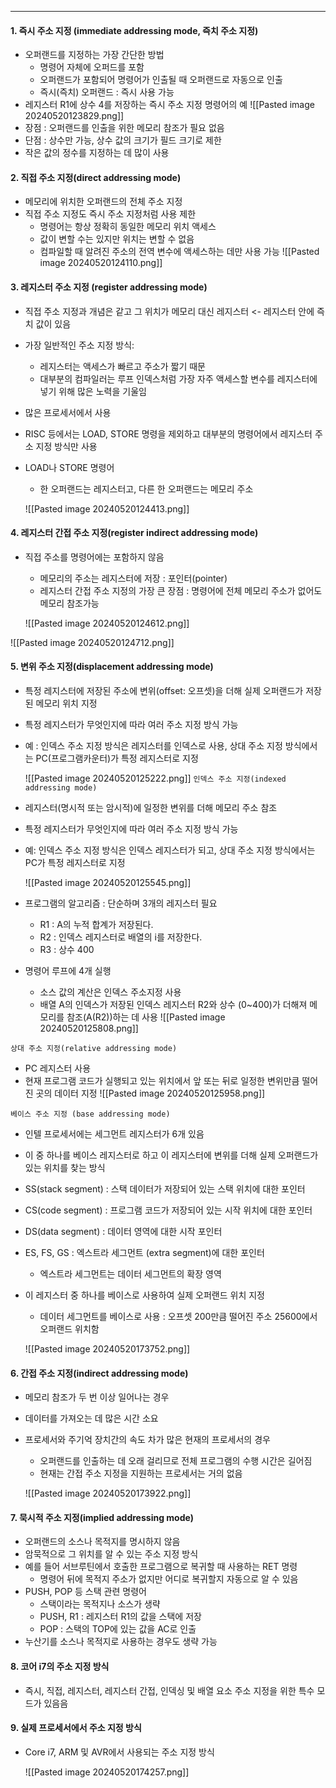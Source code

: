 
---
#### 1. 즉시 주소 지정 (immediate addressing mode, 즉치 주소 지정)
- 오퍼랜드를 지정하는 가장 간단한 방법
	- 명령어 자체에 오퍼드를 포함
	- 오퍼랜드가 포함되어 명령어가 인출될 때 오퍼랜드로 자동으로 인출
	- 즉시(즉치) 오퍼랜드 : 즉시 사용 가능
- 레지스터 R1에 상수 4를 저장하는 즉시 주소 지정 명령어의 예
	![[Pasted image 20240520123829.png]]
- 장점 : 오퍼랜드를 인출을 위한 메모리 참조가 필요 없음
- 단점 : 상수만 가능, 상수 값의 크기가 필드 크기로 제한
- 작은 값의 정수를 지정하는 데 많이 사용

#### 2. 직접 주소 지정(direct addressing mode)
- 메모리에 위치한 오퍼랜드의 전체 주소 지정
- 직접 주소 지정도 즉시 주소 지정처럼 사용 제한
	- 명령어는 항상 정확히 동일한 메모리 위치 액세스
	- 값이 변할 수는 있지만 위치는 변할 수 없음
	- 컴파일할 때 알려진 주소의 전역 변수에 액세스하는 데만 사용 가능
	![[Pasted image 20240520124110.png]]

#### 3. 레지스터 주소 지정 (register addressing mode)
- 직접 주소 지정과 개념은 같고 그 위치가 메모리 대신 레지스터 <- 레지스터 안에 즉치 값이 있음
- 가장 일반적인 주소 지정 방식:
	- 레지스터는 액세스가 빠르고 주소가 짧기 때문
	- 대부분의 컴파일러는 루프 인덱스처럼 가장 자주 액세스할 변수를 레지스터에 넣기 위해 많은 노력을 기울임
- 많은 프로세서에서 사용
- RISC 등에서는 LOAD, STORE 명령을 제외하고 대부분의 명령어에서 레지스터 주소 지정 방식만 사용
- LOAD나 STORE 명령어
	- 한 오퍼랜드는 레지스터고, 다른 한 오퍼랜드는 메모리 주소
	
	![[Pasted image 20240520124413.png]]

#### 4. 레지스터 간접 주소 지정(register indirect addressing mode)
- 직접 주소를 명령어에는 포함하지 않음
	- 메모리의 주소는 레지스터에 저장 : 포인터(pointer)
	- 레지스터 간접 주소 지정의 가장 큰 장점 : 명령어에 전체 메모리 주소가 없어도 메모리 참조가능
	
	![[Pasted image 20240520124612.png]]

![[Pasted image 20240520124712.png]]


#### 5. 변위 주소 지정(displacement addressing mode)
- 특정 레지스터에 저장된 주소에 변위(offset: 오프셋)을 더해 실제 오퍼랜드가 저장된 메모리 위치 지정
- 특정 레지스터가 무엇인지에 따라 여러 주소 지정 방식 가능
- 예 : 인덱스 주소 지정 방식은 레지스터를 인덱스로 사용, 상대 주소 지정 방식에서는 PC(프로그램카운터)가 특정 레지스터로 지정

	![[Pasted image 20240520125222.png]]
`인덱스 주소 지정(indexed addressing mode)`
- 레지스터(명시적 또는 암시적)에 일정한 변위를 더해 메모리 주소 참조
- 특정 레지스터가 무엇인지에 따라 여러 주소 지정 방식 가능
- 예: 인덱스 주소 지정 방식은 인덱스 레지스터가 되고, 상대 주소 지정 방식에서는 PC가 특정 레지스터로 지정

	![[Pasted image 20240520125545.png]]
- 프로그램의 알고리즘 : 단순하며 3개의 레지스터 필요
	- R1 : A의 누적 합계가 저장된다.
	- R2 : 인덱스 레지스터로 배열의 i를 저장한다.
	- R3 : 상수 400
- 명령어 루프에 4개 실행
	- 소스 값의 계산은 인덱스 주소지정 사용
	- 배열 A의 인덱스가 저장된 인덱스 레지스터 R2와 상수 (0~400)가 더해져 메모리를 참조(A(R2))하는 데 사용
	![[Pasted image 20240520125808.png]]

`상대 주소 지정(relative addressing mode)`
- PC 레지스터 사용
- 현재 프로그램 코드가 실행되고 있는 위치에서 앞 또는 뒤로 일정한 변위만큼 떨어진 곳의 데이터 지정
	![[Pasted image 20240520125958.png]]

`베이스 주소 지정 (base addressing mode)`
- 인텔 프로세서에는 세그먼트 레지스터가 6개 있음
- 이 중 하나를 베이스 레지스터로 하고 이 레지스터에 변위를 더해 실제 오퍼랜드가 있는 위치를 찾는 방식
- SS(stack segment) : 스택 데이터가 저장되어 있는 스택 위치에 대한 포인터
- CS(code segment) : 프로그램 코드가 저장되어 있는 시작 위치에 대한 포인터
- DS(data segment) : 데이터 영역에 대한 시작 포인터
- ES, FS, GS : 엑스트라 세그먼트 (extra segment)에 대한 포인터
	- 엑스트라 세그먼트는 데이터 세그먼트의 확장 영역
- 이 레지스터 중 하나를 베이스로 사용하여 실제 오퍼랜드 위치 지정
	- 데이터 세그먼트를 베이스로 사용 : 오프셋 200만큼 떨어진 주소 25600에서 오퍼랜드 위치함
	
	![[Pasted image 20240520173752.png]]

#### 6. 간접 주소 지정(indirect addressing mode)
- 메모리 참조가 두 번 이상 일어나는 경우
- 데이터를 가져오는 데 많은 시간 소요
- 프로세서와 주기억 장치간의 속도 차가 많은 현재의 프로세서의 경우
	- 오퍼랜드를 인출하는 데 오래 걸리므로 전체 프로그램의 수행 시간은 길어짐
	- 현재는 간접 주소 지정을 지원하는 프로세서는 거의 없음
	
	![[Pasted image 20240520173922.png]]

#### 7. 묵시적 주소 지정(implied addressing mode)
- 오퍼랜드의 소스나 목적지를 명시하지 않음
- 암묵적으로 그 위치를 알 수 있는 주소 지정 방식
- 예를 들어 서브루틴에서 호출한 프로그램으로 복귀할 때 사용하는 RET 명령
	- 명령어 뒤에 목적지 주소가 없지만 어디로 복귀할지 자동으로 알 수 있음
- PUSH, POP 등 스택 관련 명령어
	- 스택이라는 목적지나 소스가 생략
	- PUSH, R1 : 레지스터 R1의 값을 스택에 저장
	- POP : 스택의 TOP에 있는 값을 AC로 인출
- 누산기를 소스나 목적지로 사용하는 경우도 생략 가능

#### 8. 코어 i7의 주소 지정 방식
- 즉시, 직접, 레지스터, 레지스터 간접, 인덱싱 및 배열 요소 주소 지정을 위한 특수 모드가 있음음

#### 9. 실제 프로세서에서 주소 지정 방식
- Core i7, ARM 및 AVR에서 사용되는 주소 지정 방식
	
	![[Pasted image 20240520174257.png]]

